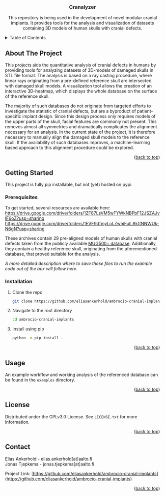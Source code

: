 <a name="readme-top"></a>


<!-- PROJECT LOGO -->
<br />
<div align="center">

<h3 align="center">Cranalyzer</h3>

  <p align="center">
    This repository is being used in the development of novel modular cranial implants. It provides tools for the analysis and visualization of datasets containing 3D models of human skulls with cranial defects. 
  </p>
</div>



<!-- TABLE OF CONTENTS -->
<details>
  <summary>Table of Contents</summary>
  <ol>
    <li>
      <a href="#about-the-project">About The Project</a>
    </li>
    <li>
      <a href="#getting-started">Getting Started</a>
      <ul>
        <li><a href="#prerequisites">Prerequisites</a></li>
        <li><a href="#installation">Installation</a></li>
      </ul>
    </li>
    <li><a href="#usage">Usage</a></li>
    <li><a href="#license">License</a></li>
    <li><a href="#contact">Contact</a></li>
  </ol>
</details>



<!-- ABOUT THE PROJECT -->
## About The Project

This projects aids the quantitative analysis of cranial defects in humans by providing tools for analyzing datasets of 3D-models of damaged skulls in STL file format. The analysis is based on a ray casting procedure, where linear rays originating from a pre-defined reference skull are intersected with damaged skull models. A visualization tool allows the creation of an interactive 3D-heatmap, which displays the whole database on the surface of the reference skull.

The majority of such databases do not originate from targeted efforts to investigate the statistic of cranial defects, but are a byproduct of patient-specific implant design. Since this design process only requires models of the upper parts of the skull, facial features are commonly not present. This removes almost all symmetries and dramatically complicates the alignment necessary for an analysis. In the current state of the project, it is therefore necessary to manually align the damaged skull models to the reference skull. If the availability of such databases improves, a machine-learning based approach to this alignment procedure could be explored.


<p align="right">(<a href="#readme-top">back to top</a>)</p>


<!-- GETTING STARTED -->
## Getting Started

This project is fully pip installable, but not (yet) hosted on pypi. 

### Prerequisites

To get started, several resources are available here: https://drive.google.com/drive/folders/1ZF87LsVM5wFYWkNBPbF12JSZAJvlF6oZ?usp=sharing
https://drive.google.com/drive/folders/1EVF9dfmyLoLZwhiFuIL9kGNNWUk-N6gN?usp=sharing

These archives contain 29 pre-aligned models of human skulls with cranial defects taken from the publicly available [MUG500+ database](https://github.com/Jianningli/mug500plus). Additionally, they contain a healthy reference skull, originating from the aforementioned database, that proved suitable for the analysis.

*A more detailed description where to save these files to run the example code out of the box will follow here.*

### Installation
1. Clone the repo
   ```sh
   git clone https://github.com/eliasankerhold/ambrocio-cranial-implants.git
   ```
2. Navigate to the root directory
   ```sh
   cd ambrocio-cranial-implants
   ```
3. Install using pip
   ```sh
   python -m pip install .
   ```

<p align="right">(<a href="#readme-top">back to top</a>)</p>



<!-- USAGE EXAMPLES -->
## Usage

An example workflow and working analysis of the referenced database can be found in the `examples` directory.

<p align="right">(<a href="#readme-top">back to top</a>)</p>

<!-- LICENSE -->
## License

Distributed under the GPLv3.0 License. See `LICENSE.txt` for more information.

<p align="right">(<a href="#readme-top">back to top</a>)</p>



<!-- CONTACT -->
## Contact

Elias Ankerhold - elias.ankerhold[at]aalto.fi </br>
Jonas Tjepkema - jonas.tjepkema[at]aalto.fi

Project Link: [https://github.com/eliasankerhold/ambrocio-cranial-implants](https://github.com/eliasankerhold/ambrocio-cranial-implants)

<p align="right">(<a href="#readme-top">back to top</a>)</p>
